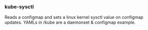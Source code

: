 ### kube-sysctl
Reads a configmap and sets a linux kernel sysctl value on configmap updates. YAMLs in /kube are a daemonset & configmap example.
